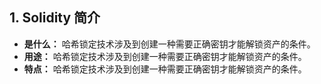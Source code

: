 ## 1. Solidity 简介

- **是什么：** 哈希锁定技术涉及到创建一种需要正确密钥才能解锁资产的条件。
- **用途：** 哈希锁定技术涉及到创建一种需要正确密钥才能解锁资产的条件。
- **特点：** 哈希锁定技术涉及到创建一种需要正确密钥才能解锁资产的条件。
